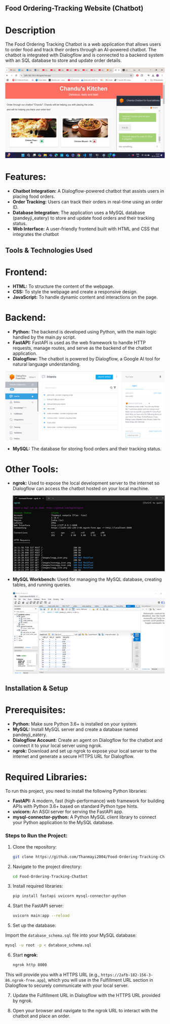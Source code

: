 ## Food Ordering-Tracking Website (Chatbot)

# Description
The Food Ordering Tracking Chatbot is a web application that allows users to order food and track their orders through an AI-powered chatbot.
The chatbot is integrated with Dialogflow and is connected to a backend system with an SQL database to store and update order details.

![Website Preview](https://github.com/Thanmayi2004/Food-Ordering-Tracking-Chatbot/blob/main/screenshot.png)

# Features:
- **Chatbot Integration:** A Dialogflow-powered chatbot that assists users in placing food orders.
- **Order Tracking:** Users can track their orders in real-time using an order ID.
- **Database Integration:** The application uses a MySQL database (pandeyji_eatery) to store and update food orders and their tracking status.
- **Web Interface:** A user-friendly frontend built with HTML and CSS that integrates the chatbot
  
## Tools & Technologies Used
# Frontend:
  - **HTML:** To structure the content of the webpage.
  - **CSS:** To style the webpage and create a responsive design.
  - **JavaScript:** To handle dynamic content and interactions on the page.
    
# Backend:
  - **Python:** The backend is developed using Python, with the main logic handled by the main.py script.
  - **FastAPI:** FastAPI is used as the web framework to handle HTTP requests, manage routes, and serve as the backend of the chatbot application.
  - **Dialogflow:** The chatbot is powered by Dialogflow, a Google AI tool for natural language understanding.

  ![DialogFlow](https://github.com/Thanmayi2004/Food-Ordering-Tracking-Chatbot/blob/main/Dialogflow%20interface.png )
  
  - **MySQL:** The database for storing food orders and their tracking status.

# Other Tools:
  - **ngrok:** Used to expose the local development server to the internet so Dialogflow can access the chatbot hosted on your local machine.
    
    ![ngrok](https://github.com/Thanmayi2004/Food-Ordering-Tracking-Chatbot/blob/main/ngrok%20tunnel.png)
    
  - **MySQL Workbench:** Used for managing the MySQL database, creating tables, and running queries.
    
    ![MySQL Workbench](https://github.com/Thanmayi2004/Food-Ordering-Tracking-Chatbot/blob/main/Workbench.png)

## Installation & Setup
# Prerequisites:
 - **Python:** Make sure Python 3.6+ is installed on your system.
 - **MySQL:** Install MySQL server and create a database named pandeyji_eatery.
 - **Dialogflow Account:** Create an agent on Dialogflow for the chatbot and connect it to your local server using ngrok.
- **ngrok:** Download and set up ngrok to expose your local server to the internet and generate a secure HTTPS URL for Dialogflow.
  
# Required Libraries:
To run this project, you need to install the following Python libraries:
 - **FastAPI:** A modern, fast (high-performance) web framework for building APIs with Python 3.6+ based on standard Python type hints.
 - **uvicorn:** An ASGI server for serving the FastAPI app.
 - **mysql-connector-python:** A Python MySQL client library to connect your Python application to the MySQL database.

### Steps to Run the Project:

1. Clone the repository:

    ```bash
    git clone https://github.com/Thanmayi2004/Food-Ordering-Tracking-Chatbot.git
    ```

2. Navigate to the project directory:

    ```bash
    cd Food-Ordering-Tracking-Chatbot
    ```

3. Install required libraries:

    ```bash
    pip install fastapi uvicorn mysql-connector-python
    ```

4. Start the FastAPI server:

    ```bash
    uvicorn main:app --reload
    ```
    
5. Set up the database:

  Import the `database_schema.sql` file into your MySQL database:

  ```bash
  mysql -u root -p < database_schema.sql
  ```

6. Start **ngrok**:

    ```bash
    ngrok http 8000
    ```

  This will provide you with a HTTPS URL (e.g., ``https://2afb-182-156-3-86.ngrok-free.app``), which you will use in the Fulfillment URL section in Dialogflow to securely 
  communicate with your local server.

7. Update the Fulfillment URL in Dialogflow with the HTTPS URL provided by ngrok.

8. Open your browser and navigate to the ngrok URL to interact with the chatbot and place an order.



